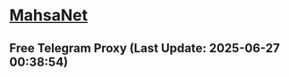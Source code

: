 
# [MahsaNet](https://t.me/mahsa_net)
## Free Telegram Proxy (Last Update: 2025-06-27 00:38:54)

    